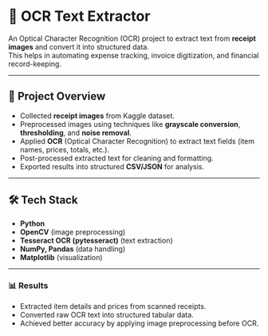 # 🧾 OCR Text Extractor 

An Optical Character Recognition (OCR) project to extract text from **receipt images** and convert it into structured data.  
This helps in automating expense tracking, invoice digitization, and financial record-keeping.

---

## 📌 Project Overview
- Collected **receipt images** from Kaggle dataset.  
- Preprocessed images using techniques like **grayscale conversion**, **thresholding**, and **noise removal**.  
- Applied **OCR** (Optical Character Recognition) to extract text fields (item names, prices, totals, etc.).  
- Post-processed extracted text for cleaning and formatting.  
- Exported results into structured **CSV/JSON** for analysis.

---

## 🛠️ Tech Stack
- **Python**
- **OpenCV** (image preprocessing)
- **Tesseract OCR (pytesseract)** (text extraction)
- **NumPy, Pandas** (data handling)
- **Matplotlib** (visualization)

---
### 📊 Results

- Extracted item details and prices from scanned receipts.
- Converted raw OCR text into structured tabular data.
- Achieved better accuracy by applying image preprocessing before OCR.
